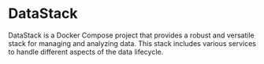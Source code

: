 # DataStack
DataStack is a Docker Compose project that provides a robust and versatile stack for managing and analyzing data. This stack includes various services to handle different aspects of the data lifecycle.
